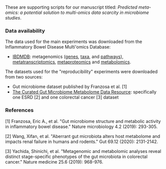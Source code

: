 These are supporting scripts for our manuscript titled: _Predicted meta-omics: a potential solution to multi-omics data scarcity in microbiome studies_.

### Data availability
The data used for the main experiments was downloaded from the Inflammatory Bowel Disease Multi'omics Database:
- [IBDMDB](https://www.ibdmdb.org/): metagenomics ([genes](https://www.ibdmdb.org/downloads/products/HMP2/MGX/2018-05-04/ecs_relab.tsv.gz), [taxa](https://www.ibdmdb.org/downloads/products/HMP2/MGX/2018-05-04/taxonomic_profiles.biom.gz), and [pathways](https://www.ibdmdb.org/downloads/products/HMP2/MGX/2018-05-04/pathabundances_3.tsv.gz)),
[metatranscriptomics](https://www.ibdmdb.org/downloads/products/HMP2/MTX/2017-12-14/ecs_relab.tsv.gz), [metaproteomics](https://www.ibdmdb.org/downloads/products/HMP2/MPX/2017-03-20/HMP2_proteomics_ecs.tsv.gz) and [metabolomics](https://www.ibdmdb.org/downloads/products/HMP2/MBX/HMP2_metabolomics.biom).

The datasets used for the "reproducibility" experiments were downloaded from two sources:
- Gut microbiome dataset published by Franzosa et al. [1]
- [The Curated Gut Microbiome Metabolome Data Resource](https://github.com/borenstein-lab/microbiome-metabolome-curated-data/tree/main): specifically one ESRD [2] and one colorectal cancer [3] dataset

### References
[1] Franzosa, Eric A., et al. "Gut microbiome structure and metabolic activity in inflammatory bowel disease." Nature microbiology 4.2 (2019): 293-305.

[2] Wang, Xifan, et al. "Aberrant gut microbiota alters host metabolome and impacts renal failure in humans and rodents." Gut 69.12 (2020): 2131-2142.

[3] Yachida, Shinichi, et al. "Metagenomic and metabolomic analyses reveal distinct stage-specific phenotypes of the gut microbiota in colorectal cancer." Nature medicine 25.6 (2019): 968-976.
  
